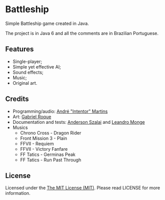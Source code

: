 # Battleship

Simple Battleship game created in Java.

The project is in Java 6 and all the comments are in Brazilian Portuguese.

## Features

- Single-player;
- Simple yet effective AI;
- Sound effects;
- Music;
- Original art.

## Credits

- Programming/audio: [André "Intentor" Martins](http://intentor.com.br/)
- Art: [Gabriel Roque](https://twitter.com/gamaroque)
- Documentation and tests: [Anderson Szalai](https://twitter.com/askm_solucoes) and [Leandro Monge](https://twitter.com/mongeff)
- Musics
	- Chrono Cross - Dragon Rider
	- Front Mission 3 - Plain
	- FFVII - Requiem
	- FFVII - Victory Fanfare
	- FF Tatics - Germinas Peak
	- FF Tatics - Run Past Through

## License

Licensed under the [The MIT License (MIT)](http://opensource.org/licenses/MIT). Please read LICENSE for more information.